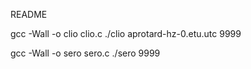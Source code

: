 README


gcc -Wall -o clio clio.c
./clio aprotard-hz-0.etu.utc 9999

gcc -Wall -o sero sero.c
./sero 9999
